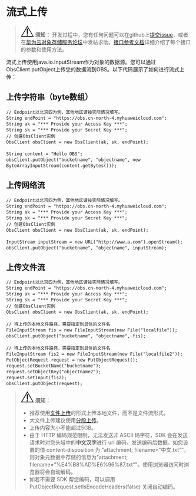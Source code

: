 # 流式上传<a name="obs_21_0602"></a>

>![](public_sys-resources/icon-notice.gif) **须知：** 
>开发过程中，您有任何问题可以在github上[提交issue](https://github.com/huaweicloud/huaweicloud-sdk-java-obs/issues)，或者在[华为云对象存储服务论坛](https://bbs.huaweicloud.com/forum/forum-620-1.html)中发帖求助。[接口参考文档](https://obssdk.obs.cn-north-1.myhuaweicloud.com/apidoc/cn/java/index.html)详细介绍了每个接口的参数和使用方法。

流式上传使用java.io.InputStream作为对象的数据源。您可以通过ObsClient.putObject上传您的数据流到OBS。以下代码展示了如何进行流式上传：

## 上传字符串（byte数组）<a name="section119811649192213"></a>

```
// Endpoint以北京四为例，其他地区请按实际情况填写。
String endPoint = "https://obs.cn-north-4.myhuaweicloud.com";
String ak = "*** Provide your Access Key ***";
String sk = "*** Provide your Secret Key ***";
// 创建ObsClient实例
ObsClient obsClient = new ObsClient(ak, sk, endPoint);

String content = "Hello OBS";
obsClient.putObject("bucketname", "objectname", new ByteArrayInputStream(content.getBytes()));
```

## 上传网络流<a name="section10698132810234"></a>

```
// Endpoint以北京四为例，其他地区请按实际情况填写。
String endPoint = "https://obs.cn-north-4.myhuaweicloud.com";
String ak = "*** Provide your Access Key ***";
String sk = "*** Provide your Secret Key ***";
// 创建ObsClient实例
ObsClient obsClient = new ObsClient(ak, sk, endPoint);

InputStream inputStream = new URL("http://www.a.com").openStream();
obsClient.putObject("bucketname", "objectname", inputStream);
```

## 上传文件流<a name="section6451203917232"></a>

```
// Endpoint以北京四为例，其他地区请按实际情况填写。
String endPoint = "https://obs.cn-north-4.myhuaweicloud.com";
String ak = "*** Provide your Access Key ***";
String sk = "*** Provide your Secret Key ***";
// 创建ObsClient实例
ObsClient obsClient = new ObsClient(ak, sk, endPoint);

// 待上传的本地文件路径，需要指定到具体的文件名
FileInputStream fis = new FileInputStream(new File("localfile"));  
obsClient.putObject("bucketname", "objectname", fis);

// 待上传的本地文件路径，需要指定到具体的文件名
FileInputStream fis2 = new FileInputStream(new File("localfile2"));
PutObjectRequest request = new PutObjectRequest();
request.setBucketName("bucketname");
request.setObjectKey("objectname2");
request.setInput(fis2);
obsClient.putObject(request);
```

>![](public_sys-resources/icon-notice.gif) **须知：** 
>-   推荐使用[文件上传](文件上传.md)的形式上传本地文件，而不是文件流形式。
>-   大文件上传建议使用[分段上传](分段上传.md)。
>-   上传内容大小不能超过5GB。
>-   由于 HTTP 编码规范限制，无法发送非 ASCII 码字符，SDK 会在发送请求时对您头域中的**中文汉字**进行 url 编码，发送编码后数据。如您设置的值 content-disposition 为 ”attachment; filename="中文.txt"”，则对象元数据中存储的信息为”attachment; filename="%E4%B8%AD%E6%96%87.txt"”。使用浏览器访问时浏览器将会自动解码。
>-   如若不需要 SDK 帮您编码，可以调用 PutObjectRequest.setIsEncodeHeaders\(false\) 关闭自动编码。

